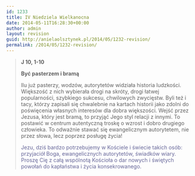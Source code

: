 ```yaml
---
id: 1233
title: IV Niedziela Wielkanocna
date: 2014-05-11T16:28:30+00:00
author: admin
layout: revision
guid: http://anielaolsztynek.pl/2014/05/1232-revision/
permalink: /2014/05/1232-revision/
---
```

> **J 10, 1-10**
> 
> **Być pasterzem i bramą**
> 
> Ilu już pasterzy, wodzów, autorytetów widziała historia ludzkości. Większość z nich wybierała drogi na skróty, drogi łatwej popularności, szybkiego sukcesu, chwilowych zwycięstw. Byli też i tacy, którzy zapisali się chwalebnie na kartach historii jako zdolni do poświęcenia własnych interesów dla dobra większości. Wejść przez Jezusa, który jest bramą, to przyjąć Jego styl relacji z innymi. To postawić w centrum autentyczną troskę o wzrost i dobro drugiego człowieka. To odważnie stawać się ewangelicznym autorytetem, nie przez słowa, lecz poprzez posługę życia!
> 
> <span style="color: #666699;">Jezu, dziś bardzo potrzebujemy w Kościele i świecie takich osób: przyjaciół Boga, ewangelicznych autorytetów, świadków wiary. Proszę Cię z całą wspólnotą Kościoła o dar nowych i świętych powołań do kapłaństwa i życia konsekrowanego.</span>